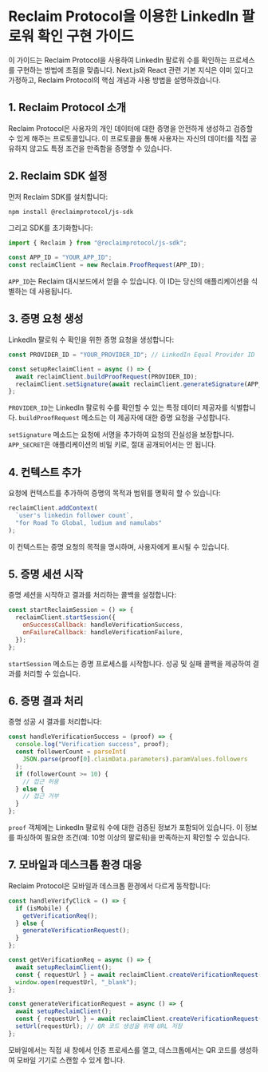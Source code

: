 # Reclaim Protocol을 이용한 LinkedIn 팔로워 확인 구현 가이드

이 가이드는 Reclaim Protocol을 사용하여 LinkedIn 팔로워 수를 확인하는 프로세스를 구현하는 방법에 초점을 맞춥니다. Next.js와 React 관련 기본 지식은 이미 있다고 가정하고, Reclaim Protocol의 핵심 개념과 사용 방법을 설명하겠습니다.

## 1. Reclaim Protocol 소개

Reclaim Protocol은 사용자의 개인 데이터에 대한 증명을 안전하게 생성하고 검증할 수 있게 해주는 프로토콜입니다. 이 프로토콜을 통해 사용자는 자신의 데이터를 직접 공유하지 않고도 특정 조건을 만족함을 증명할 수 있습니다.

## 2. Reclaim SDK 설정

먼저 Reclaim SDK를 설치합니다:

```bash
npm install @reclaimprotocol/js-sdk
```

그리고 SDK를 초기화합니다:

```javascript
import { Reclaim } from "@reclaimprotocol/js-sdk";

const APP_ID = "YOUR_APP_ID";
const reclaimClient = new Reclaim.ProofRequest(APP_ID);
```

`APP_ID`는 Reclaim 대시보드에서 얻을 수 있습니다. 이 ID는 당신의 애플리케이션을 식별하는 데 사용됩니다.

## 3. 증명 요청 생성

LinkedIn 팔로워 수 확인을 위한 증명 요청을 생성합니다:

```javascript
const PROVIDER_ID = "YOUR_PROVIDER_ID"; // LinkedIn Equal Provider ID

const setupReclaimClient = async () => {
  await reclaimClient.buildProofRequest(PROVIDER_ID);
  reclaimClient.setSignature(await reclaimClient.generateSignature(APP_SECRET));
};
```

`PROVIDER_ID`는 LinkedIn 팔로워 수를 확인할 수 있는 특정 데이터 제공자를 식별합니다. `buildProofRequest` 메소드는 이 제공자에 대한 증명 요청을 구성합니다.

`setSignature` 메소드는 요청에 서명을 추가하여 요청의 진실성을 보장합니다. `APP_SECRET`은 애플리케이션의 비밀 키로, 절대 공개되어서는 안 됩니다.

## 4. 컨텍스트 추가

요청에 컨텍스트를 추가하여 증명의 목적과 범위를 명확히 할 수 있습니다:

```javascript
reclaimClient.addContext(
  `user's linkedin follower count`,
  "for Road To Global, ludium and namulabs"
);
```

이 컨텍스트는 증명 요청의 목적을 명시하며, 사용자에게 표시될 수 있습니다.

## 5. 증명 세션 시작

증명 세션을 시작하고 결과를 처리하는 콜백을 설정합니다:

```javascript
const startReclaimSession = () => {
  reclaimClient.startSession({
    onSuccessCallback: handleVerificationSuccess,
    onFailureCallback: handleVerificationFailure,
  });
};
```

`startSession` 메소드는 증명 프로세스를 시작합니다. 성공 및 실패 콜백을 제공하여 결과를 처리할 수 있습니다.

## 6. 증명 결과 처리

증명 성공 시 결과를 처리합니다:

```javascript
const handleVerificationSuccess = (proof) => {
  console.log("Verification success", proof);
  const followerCount = parseInt(
    JSON.parse(proof[0].claimData.parameters).paramValues.followers
  );
  if (followerCount >= 10) {
    // 접근 허용
  } else {
    // 접근 거부
  }
};
```

`proof` 객체에는 LinkedIn 팔로워 수에 대한 검증된 정보가 포함되어 있습니다. 이 정보를 파싱하여 필요한 조건(예: 10명 이상의 팔로워)을 만족하는지 확인할 수 있습니다.

## 7. 모바일과 데스크톱 환경 대응

Reclaim Protocol은 모바일과 데스크톱 환경에서 다르게 동작합니다:

```javascript
const handleVerifyClick = () => {
  if (isMobile) {
    getVerificationReq();
  } else {
    generateVerificationRequest();
  }
};

const getVerificationReq = async () => {
  await setupReclaimClient();
  const { requestUrl } = await reclaimClient.createVerificationRequest();
  window.open(requestUrl, "_blank");
};

const generateVerificationRequest = async () => {
  await setupReclaimClient();
  const { requestUrl } = await reclaimClient.createVerificationRequest();
  setUrl(requestUrl); // QR 코드 생성을 위해 URL 저장
};
```

모바일에서는 직접 새 창에서 인증 프로세스를 열고, 데스크톱에서는 QR 코드를 생성하여 모바일 기기로 스캔할 수 있게 합니다.
